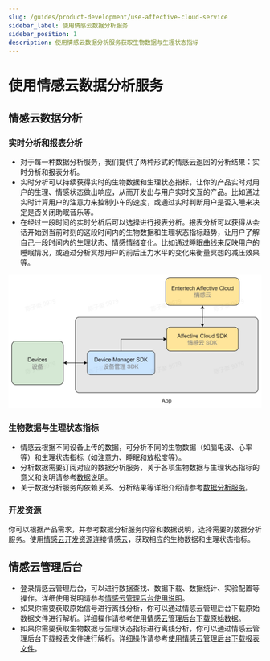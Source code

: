 ```yaml
---
slug: /guides/product-development/use-affective-cloud-service
sidebar_label: 使用情感云数据分析服务
sidebar_position: 1
description: 使用情感云数据分析服务获取生物数据与生理状态指标
---
```


# 使用情感云数据分析服务

## 情感云数据分析

### 实时分析和报表分析

- 对于每一种数据分析服务，我们提供了两种形式的情感云返回的分析结果：实时分析和报表分析。
- 实时分析可以持续获得实时的生物数据和生理状态指标，让你的产品实时对用户的生理、情感状态做出响应，从而开发出与用户实时交互的产品。比如通过实时计算用户的注意力来控制小车的速度，或通过实时判断用户是否入睡来决定是否关闭助眠音乐等。
- 在经过一段时间的实时分析后可以选择进行报表分析。报表分析可以获得从会话开始到当前时刻的这段时间内的生物数据和生理状态指标趋势，让用户了解自己一段时间内的生理状态、情感情绪变化。比如通过睡眠曲线来反映用户的睡眠情况，或通过分析冥想用户的前后压力水平的变化来衡量冥想的减压效果等。

![接入情感云 SDK](./image/integrate-affective-cloud-sdk.jpg)

### 生物数据与生理状态指标

- 情感云根据不同设备上传的数据，可分析不同的生物数据（如脑电波、心率等）和生理状态指标（如注意力、睡眠和放松度等）。
- 分析数据需要订阅对应的数据分析服务，关于各项生物数据与生理状态指标的意义和说明请参考[数据说明](../../affective-cloud/data-interpretation)。
- 关于数据分析服务的依赖关系、分析结果等详细介绍请参考[数据分析服务](../../affective-cloud/data-analysis-service)。

### 开发资源

你可以根据产品需求，并参考数据分析服务内容和数据说明，选择需要的数据分析服务。使用[情感云开发资源](../../affective-cloud/develop-resources)连接情感云，获取相应的生物数据和生理状态指标。

## 情感云管理后台

- 登录情感云管理后台，可以进行数据查找、数据下载、数据统计、实验配置等操作。详细使用说明请参考[情感云管理后台使用说明](https://entertech.feishu.cn/docx/IJaYdP3JvoyWMLxhtzlcfN7rnwd)。
- 如果你需要获取原始信号进行离线分析，你可以通过情感云管理后台下载原始数据文件进行解析。详细操作请参考[使用情感云管理后台下载原始数据](../../data/get-data/get-raw-signals#from-affective-cloud-manager-backstage)。
- 如果你需要获取生物数据与生理状态指标进行离线分析，你可以通过情感云管理后台下载报表文件进行解析。详细操作请参考[使用情感云管理后台下载报表文件](../../data/get-data/get-biological-data-and-physiological-state-metrics#from-affective-cloud-manager-backstage)。